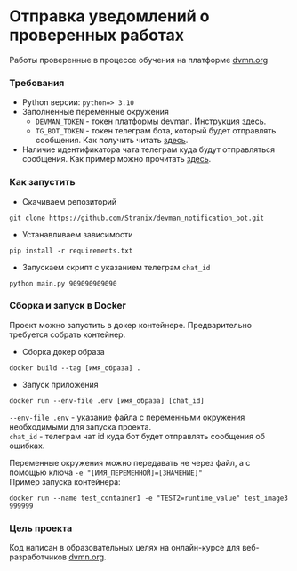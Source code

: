 # Отправка уведомлений о проверенных работах
Работы проверенные в процессе обучения на платформе [dvmn.org](https://dvmn.org/)

### Требования
* Python версии: `python=> 3.10`
* Заполненные переменные окружения
    * `DEVMAN_TOKEN` - токен платформы devman. Инструкция [здесь](https://dvmn.org/api/docs/).
    * `TG_BOT_TOKEN` - токен телеграм бота, который будет отправлять сообщения. Как получить читать [здесь](https://lifehacker.ru/kak-sozdat-bota-v-telegram/).
* Наличие идентификатора чата телеграм куда будут отправляться сообщения. Как пример можно прочитать [здесь](https://lumpics.ru/how-find-out-chat-id-in-telegram/).

### Как запустить
* Скачиваем репозиторий
```shell
git clone https://github.com/Stranix/devman_notification_bot.git
```
* Устанавливаем зависимости
```shell
pip install -r requirements.txt
```
* Запускаем скрипт с указанием телеграм `chat_id`
```shell
python main.py 909090909090
```

### Сборка и запуск в Docker
Проект можно запустить в докер контейнере.
Предварительно требуется собрать контейнер.
* Сборка докер образа
```shell
docker build --tag [имя_образа] .
```
* Запуск приложения
```shell
docker run --env-file .env [имя_образа] [chat_id]
```
`--env-file .env` - указание файла с переменными окружения необходимыми для запуска проекта.  
`chat_id` - телеграм чат id куда бот будет отправлять сообщения об ошибках.

Переменные окружения можно передавать не через файл, а с помощью ключа `-e "[ИМЯ_ПЕРЕМЕННОЙ]=[ЗНАЧЕНИЕ]"`  
Пример запуска контейнера:
```shell
docker run --name test_container1 -e "TEST2=runtime_value" test_image3 999999
```
### Цель проекта

Код написан в образовательных целях на онлайн-курсе для веб-разработчиков [dvmn.org](https://dvmn.org/).